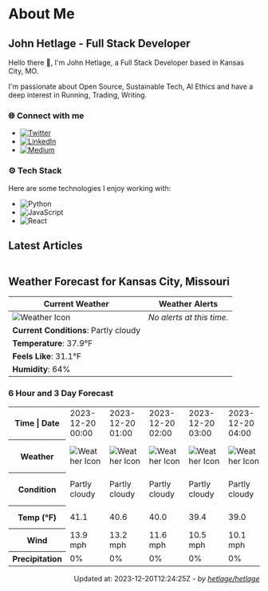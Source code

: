 # About Me

## John Hetlage - Full Stack Developer

Hello there 👋, I'm John Hetlage, a Full Stack Developer based in Kansas City, MO. 

I'm passionate about Open Source, Sustainable Tech, AI Ethics and have a deep interest in Running, Trading, Writing.

### 🌐 Connect with me
- [![Twitter](https://img.shields.io/badge/Twitter-1DA1F2?style=for-the-badge&logo=twitter&logoColor=white)](https://twitter.com/j_hetlage)
- [![LinkedIn](https://img.shields.io/badge/LinkedIn-0077B5?style=for-the-badge&logo=linkedin&logoColor=white)](https://linkedin.com/in/john-hetlage)
- [![Medium](https://img.shields.io/badge/Medium-12100E?style=for-the-badge&logo=medium&logoColor=white)](https://medium.com/@jhetlage)

### ⚙️ Tech Stack
Here are some technologies I enjoy working with:
- ![Python](https://img.shields.io/badge/-Python-05122A?style=flat&logo=Python)
- ![JavaScript](https://img.shields.io/badge/-JavaScript-05122A?style=flat&logo=JavaScript)
- ![React](https://img.shields.io/badge/-React-05122A?style=flat&logo=React)


## Latest Articles

<table>
  <tbody></tbody>
</table>


## Weather Forecast for Kansas City, Missouri

| **Current Weather** | **Weather Alerts** |
|---------------------|--------------------|
| ![Weather Icon](https://cdn.weatherapi.com/weather/64x64/night/116.png) |  _No alerts at this time._  |
| **Current Conditions**: Partly cloudy |  | 
| **Temperature**: 37.9°F |  |
| **Feels Like**: 31.1°F |  |
| **Humidity**: 64% | |

### 6 Hour and 3 Day Forecast

<table>
  <tbody>  
    <tr><th>Time | Date</th><td>2023-12-20 00:00</td><td>2023-12-20 01:00</td><td>2023-12-20 02:00</td><td>2023-12-20 03:00</td><td>2023-12-20 04:00</td><td>2023-12-20 05:00</td><td>2023-12-20</td><td>2023-12-21</td><td>2023-12-22</td></tr>
    <tr><th>Weather</th><td><img src="https://cdn.weatherapi.com/weather/64x64/night/116.png" alt="Weather Icon"></td><td><img src="https://cdn.weatherapi.com/weather/64x64/night/116.png" alt="Weather Icon"></td><td><img src="https://cdn.weatherapi.com/weather/64x64/night/116.png" alt="Weather Icon"></td><td><img src="https://cdn.weatherapi.com/weather/64x64/night/116.png" alt="Weather Icon"></td><td><img src="https://cdn.weatherapi.com/weather/64x64/night/116.png" alt="Weather Icon"></td><td><img src="https://cdn.weatherapi.com/weather/64x64/night/116.png" alt="Weather Icon"></td>
    <td><img src="https://cdn.weatherapi.com/weather/64x64/day/116.png" alt="Weather Icons"</td><td><img src="https://cdn.weatherapi.com/weather/64x64/day/176.png" alt="Weather Icons"</td><td><img src="https://cdn.weatherapi.com/weather/64x64/day/302.png" alt="Weather Icons"</td></tr>
    <tr><th>Condition</th><td>Partly cloudy</td><td>Partly cloudy</td><td>Partly cloudy</td><td>Partly cloudy</td><td>Partly cloudy</td><td>Partly cloudy</td>
    <td>Partly cloudy</td><td>Patchy rain possible</td><td>Moderate rain</td></tr>
    <tr><th>Temp (°F)</th><td>41.1</td><td>40.6</td><td>40.0</td><td>39.4</td><td>39.0</td><td>38.8</td>
    <td>52.1° / 38.0°F</td><td>57.7° / 48.2°F</td><td>57.9° / 51.4°F</td></tr>
    <tr><th>Wind</th><td>13.9 mph</td><td>13.2 mph</td><td>11.6 mph</td><td>10.5 mph</td><td>10.1 mph</td><td>10.3 mph</td>
    <td>14.1 mph</td><td>14.1 mph</td><td>11.9 mph</td></tr>
    <tr><th>Precipitation</th><td>0%</td><td>0%</td><td>0%</td><td>0%</td><td>0%</td><td>0%</td>
    <td>0%</td><td>86%</td><td>82%</td></tr>
  </tbody>
</table>

<div align="right">

Updated at: 2023-12-20T12:24:25Z - *by [hetlage/hetlage](https://github.com/hetlage/hetlage)*

</div>


